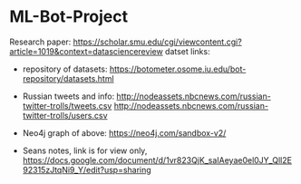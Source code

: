 # ML-Bot-Project
Research paper: https://scholar.smu.edu/cgi/viewcontent.cgi?article=1019&context=datasciencereview
datset links:
- repository of datasets: https://botometer.osome.iu.edu/bot-repository/datasets.html

- Russian tweets and info: http://nodeassets.nbcnews.com/russian-twitter-trolls/tweets.csv http://nodeassets.nbcnews.com/russian-twitter-trolls/users.csv

- Neo4j graph of above: https://neo4j.com/sandbox-v2/
- Seans notes, link is for view only, https://docs.google.com/document/d/1vr823QjK_saIAeyae0el0JY_Qll2E92315zJtqNi9_Y/edit?usp=sharing
